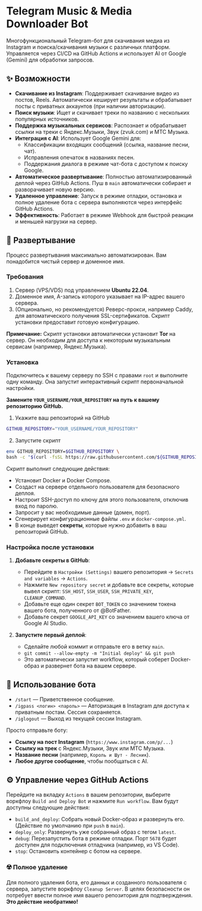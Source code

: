 # Telegram Music & Media Downloader Bot

Многофункциональный Telegram-бот для скачивания медиа из Instagram и поиска/скачивания музыки с различных платформ. Управляется через CI/CD на GitHub Actions и использует AI от Google (Gemini) для обработки запросов.

## ✨ Возможности

-   **Скачивание из Instagram**: Поддерживает скачивание видео из постов, Reels. Автоматически кеширует результаты и обрабатывает посты с приватных аккаунтов (при наличии авторизации).
-   **Поиск музыки**: Ищет и скачивает треки по названию с нескольких популярных источников.
-   **Поддержка музыкальных сервисов**: Распознает и обрабатывает ссылки на треки с Яндекс.Музыки, Звук (zvuk.com) и МТС Музыка.
-   **Интеграция с AI**: Использует Google Gemini для:
    -   Классификации входящих сообщений (ссылка, название песни, чат).
    -   Исправления опечаток в названиях песен.
    -   Поддержания диалога в режиме чат-бота с доступом к поиску Google.
-   **Автоматическое развертывание**: Полностью автоматизированный деплой через GitHub Actions. Пуш в `main` автоматически собирает и разворачивает новую версию.
-   **Удаленное управление**: Запуск в режиме отладки, остановка и полное удаление бота с сервера выполняются через интерфейс GitHub Actions.
-   **Эффективность**: Работает в режиме Webhook для быстрой реакции и меньшей нагрузки на сервер.

## 🚀 Развертывание

Процесс развертывания максимально автоматизирован. Вам понадобится чистый сервер и доменное имя.

### Требования

1.  Сервер (VPS/VDS) под управлением **Ubuntu 22.04**.
2.  Доменное имя, A-запись которого указывает на IP-адрес вашего сервера.
3.  (Опционально, но рекомендуется) Реверс-прокси, например Caddy, для автоматического получения SSL-сертификатов. Скрипт установки предоставит готовую конфигурацию.

**Примечание:** Скрипт установки автоматически установит **Tor** на сервер. Он необходим для доступа к некоторым музыкальным сервисам (например, Яндекс.Музыка).
### Установка

Подключитесь к вашему серверу по SSH с правами `root` и выполните одну команду. Она запустит интерактивный скрипт первоначальной настройки.

**Замените `YOUR_USERNAME/YOUR_REPOSITORY` на путь к вашему репозиторию GitHub.**
1. Укажите ваш репозиторий на GitHub
```bash
GITHUB_REPOSITORY="YOUR_USERNAME/YOUR_REPOSITORY"
```

2. Запустите скрипт
```bash
env GITHUB_REPOSITORY=$GITHUB_REPOSITORY \
bash -c "$(curl -fsSL https://raw.githubusercontent.com/${GITHUB_REPOSITORY}/main/deploy/bootstrap-server-custom.sh)"
```

Скрипт выполнит следующие действия:
-   Установит Docker и Docker Compose.
-   Создаст на сервере отдельного пользователя для безопасного деплоя.
-   Настроит SSH-доступ по ключу для этого пользователя, отключив вход по паролю.
-   Запросит у вас необходимые данные (домен, порт).
-   Сгенерирует конфигурационные файлы `.env` и `docker-compose.yml`.
-   В конце выведет **секреты**, которые нужно добавить в ваш репозиторий GitHub.

### Настройка после установки

1.  **Добавьте секреты в GitHub**:
    -   Перейдите в `Настройки (Settings)` вашего репозитория -> `Secrets and variables` -> `Actions`.
    -   Нажмите `New repository secret` и добавьте все секреты, которые вывел скрипт: `SSH_HOST`, `SSH_USER`, `SSH_PRIVATE_KEY`, `CLEANUP_COMMAND`.
    -   Добавьте еще один секрет `BOT_TOKEN` со значением токена вашего бота, полученного от @BotFather.
    -   Добавьте секрет `GOOGLE_API_KEY` со значением вашего ключа от Google AI Studio.

2.  **Запустите первый деплой**:
    -   Сделайте любой коммит и отправьте его в ветку `main`.
    -   `git commit --allow-empty -m "Initial deploy" && git push`
    -   Это автоматически запустит workflow, который соберет Docker-образ и развернет бота на вашем сервере.

## 🤖 Использование бота

-   `/start` — Приветственное сообщение.
-   `/igpass <логин> <пароль>` — Авторизация в Instagram для доступа к приватным постам. Сессия сохраняется.
-   `/iglogout` — Выход из текущей сессии Instagram.

Просто отправьте боту:
-   **Ссылку на пост Instagram** (`https://www.instagram.com/p/...`)
-   **Ссылку на трек** с Яндекс.Музыки, Звук или МТС Музыка.
-   **Название песни** (например, `Король и Шут - Лесник`).
-   **Любое другое сообщение**, чтобы пообщаться с AI.

## ⚙️ Управление через GitHub Actions

Перейдите на вкладку `Actions` в вашем репозитории, выберите воркфлоу `Build and Deploy Bot` и нажмите `Run workflow`. Вам будут доступны следующие действия:

-   `build_and_deploy`: Собрать новый Docker-образ и развернуть его. (Действие по умолчанию при `push` в `main`).
-   `deploy_only`: Развернуть уже собранный образ с тегом `latest`.
-   `debug`: Перезапустить бота в режиме отладки. Порт `5678` будет доступен для подключения отладчика (например, из VS Code).
-   `stop`: Остановить контейнер с ботом на сервере.

### ☢️ Полное удаление

Для полного удаления бота, его данных и созданного пользователя с сервера, запустите воркфлоу `Cleanup Server`. В целях безопасности он потребует ввести полное имя вашего репозитория для подтверждения. **Это действие необратимо!**
